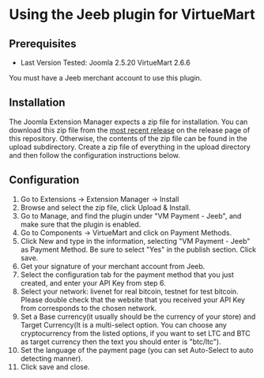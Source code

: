 # Using the Jeeb plugin for VirtueMart

## Prerequisites

* Last Version Tested: Joomla 2.5.20 VirtueMart 2.6.6

You must have a Jeeb merchant account to use this plugin.

## Installation
The Joomla Extension Manager expects a zip file for installation. You can download this zip file from the [most recent release](https://github.com/gdhar67/Jeeb.Virtuemart/releases) on the release page of this repository. Otherwise, the contents of the zip file can be found in the upload subdirectory. Create a zip file of everything in the upload directory and then follow the configuration instructions below.
 
## Configuration
1. Go to Extensions -> Extension Manager -> Install
2. Browse and select the zip file, click Upload & Install.
3. Go to Manage, and find the plugin under "VM Payment - Jeeb", and make sure that the plugin is enabled.
4. Go to Components -> VirtueMart and click on Payment Methods.
5. Click New and type in the information, selecting "VM Payment - Jeeb" as Payment Method. Be sure to select "Yes" in the publish section. Click save.
6. Get your signature of your merchant account from Jeeb.
7. Select the configuration tab for the payment method that you just created, and enter your API Key from step 6.
8. Select your network: livenet for real bitcoin, testnet for test bitcoin. Please double check that the website that you received your API Key from corresponds to the chosen network. 
9. Set a Base currency(it usually should be the currency of your store) and Target Currency(It is a multi-select option. You can choose any cryptocurrency from the listed options, if you want to set LTC and BTC as target currency then the text you should enter is "btc/ltc").
10. Set the language of the payment page (you can set Auto-Select to auto detecting manner).
11. Click save and close.
